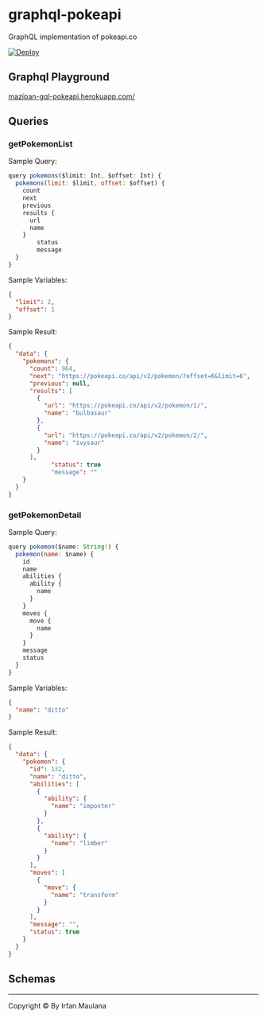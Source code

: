 # graphql-pokeapi

GraphQL implementation of pokeapi.co

[![Deploy](https://www.herokucdn.com/deploy/button.svg)](https://heroku.com/deploy?template=https://github.com/mazipan/graphql-pokeapi)

## Graphql Playground

[mazipan-gql-pokeapi.herokuapp.com/](https://mazipan-gql-pokeapi.herokuapp.com/)

## Queries

### getPokemonList

Sample Query:

```js
query pokemons($limit: Int, $offset: Int) {
  pokemons(limit: $limit, offset: $offset) {
    count
    next
    previous
    results {
      url
      name
    }
		status
		message
  }
}
```

Sample Variables:

```json
{
  "limit": 2,
  "offset": 1
}
```

Sample Result:

```json
{
  "data": {
    "pokemons": {
      "count": 964,
      "next": "https://pokeapi.co/api/v2/pokemon/?offset=6&limit=6",
      "previous": null,
      "results": [
        {
          "url": "https://pokeapi.co/api/v2/pokemon/1/",
          "name": "bulbasaur"
        },
        {
          "url": "https://pokeapi.co/api/v2/pokemon/2/",
          "name": "ivysaur"
        }
      ],
			"status": true
			"message": ""
    }
  }
}
```

### getPokemonDetail

Sample Query:

```js
query pokemon($name: String!) {
  pokemon(name: $name) {
    id
    name
    abilities {
      ability {
        name
      }
    }
    moves {
      move {
        name
      }
    }
    message
    status
  }
}
```

Sample Variables:

```json
{
  "name": "ditto"
}
```

Sample Result:

```json
{
  "data": {
    "pokemon": {
      "id": 132,
      "name": "ditto",
      "abilities": [
        {
          "ability": {
            "name": "imposter"
          }
        },
        {
          "ability": {
            "name": "limber"
          }
        }
      ],
      "moves": [
        {
          "move": {
            "name": "transform"
          }
        }
      ],
      "message": "",
      "status": true
    }
  }
}
```


## Schemas

----

Copyright © By Irfan Maulana
